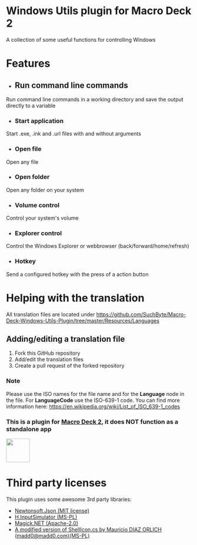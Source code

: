 # Windows Utils plugin for Macro Deck 2
A collection of some useful functions for controlling Windows

# Features
- ## Run command line commands
Run command line commands in a working directory and save the output directly to a variable
- ### Start application
Start .exe, .ink and .url files with and without arguments
- ### Open file
Open any file
- ### Open folder
Open any folder on your system
- ### Volume control
Control your system's volume
- ### Explorer control
Control the Windows Explorer or webbrowser (back/forward/home/refresh)
- ### Hotkey
Send a configured hotkey with the press of a action button

# Helping with the translation
All translation files are located under https://github.com/SuchByte/Macro-Deck-Windows-Utils-Plugin/tree/master/Resources/Languages
## Adding/editing a translation file
1. Fork this GitHub repository
2. Add/edit the translation files
3. Create a pull request of the forked repository
### Note
Please use the ISO names for the file name and for the __Language__ node in the file. For __LanguageCode__ use the ISO-639-1 code. You can find more information here: https://en.wikipedia.org/wiki/List_of_ISO_639-1_codes

### This is a plugin for [Macro Deck 2](https://github.com/SuchByte/Macro-Deck), it does NOT function as a standalone app
<img height="64px" src="https://macrodeck.org/images/works_with_macrodeck2.png" />


# Third party licenses
This plugin uses some awesome 3rd party libraries:
- [Newtonsoft.Json (MIT license)](https://www.newtonsoft.com/json)
- [H.InputSimulator (MS-PL)](https://github.com/HavenDV/H.InputSimulator)
- [Magick.NET (Apache-2.0)](https://github.com/dlemstra/Magick.NET)
- [A modified version of ShellIcon.cs by Mauricio DIAZ ORLICH (madd0@madd0.com)(MS-PL)](https://gist.github.com/madd0/1433330)

